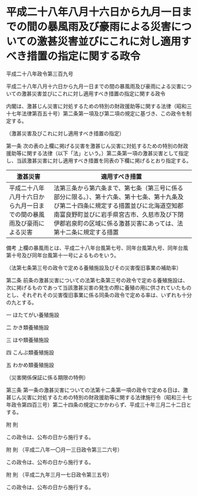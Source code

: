 # 平成二十八年八月十六日から九月一日までの間の暴風雨及び豪雨による災害についての激甚災害並びにこれに対し適用すべき措置の指定に関する政令

平成二十八年政令第三百九号

平成二十八年八月十六日から九月一日までの間の暴風雨及び豪雨による災害についての激甚災害並びにこれに対し適用すべき措置の指定に関する政令

内閣は、激甚じん災害に対処するための特別の財政援助等に関する法律（昭和三十七年法律第百五十号）第二条第一項及び第二項の規定に基づき、この政令を制定する。

（激甚災害及びこれに対し適用すべき措置の指定）

第一条 次の表の上欄に掲げる災害を激甚じん災害に対処するための特別の財政援助等に関する法律（以下「法」という。）第二条第一項の激甚災害として指定し、当該激甚災害に対し適用すべき措置を同表の下欄に掲げるとおり指定する。

激甚災害 | 適用すべき措置  
---|---  
平成二十八年八月十六日から九月一日までの間の暴風雨及び豪雨による災害 | 法第三条から第六条まで、第七条（第三号に係る部分に限る。）、第十六条、第十七条、第十九条及び第二十四条に規定する措置並びに北海道空知郡南富良野町並びに岩手県宮古市、久慈市及び下閉伊郡岩泉町の区域に係る激甚災害にあっては、法第十二条に規定する措置  
備考 上欄の暴風雨とは、平成二十八年台風第七号、同年台風第九号、同年台風第十号及び同年台風第十一号によるものをいう。  
  
（法第七条第三号の政令で定める養殖施設及びその災害復旧事業の補助率）

第二条 前条の激甚災害についての法第七条第三号の政令で定める養殖施設は、次に掲げるものであって当該激甚災害の発生の際に養殖の用に供されていたものとし、それぞれその災害復旧事業に係る同条の政令で定める率は、いずれも十分の九とする。

一 ほたてがい養殖施設

二 かき類養殖施設

三 ほや類養殖施設

四 こんぶ類養殖施設

五 わかめ類養殖施設

（災害関係保証に係る期限の特例）

第三条 第一条の激甚災害についての法第十二条第一項の政令で定める日は、激甚じん災害に対処するための特別の財政援助等に関する法律施行令（昭和三十七年政令第四百三号）第二十四条の規定にかかわらず、平成三十年三月二十二日とする。

附 則

この政令は、公布の日から施行する。

附 則 （平成二八年一〇月一三日政令第三二六号）

この政令は、公布の日から施行する。

附 則 （平成二九年三月一七日政令第三五号）

この政令は、公布の日から施行する。

